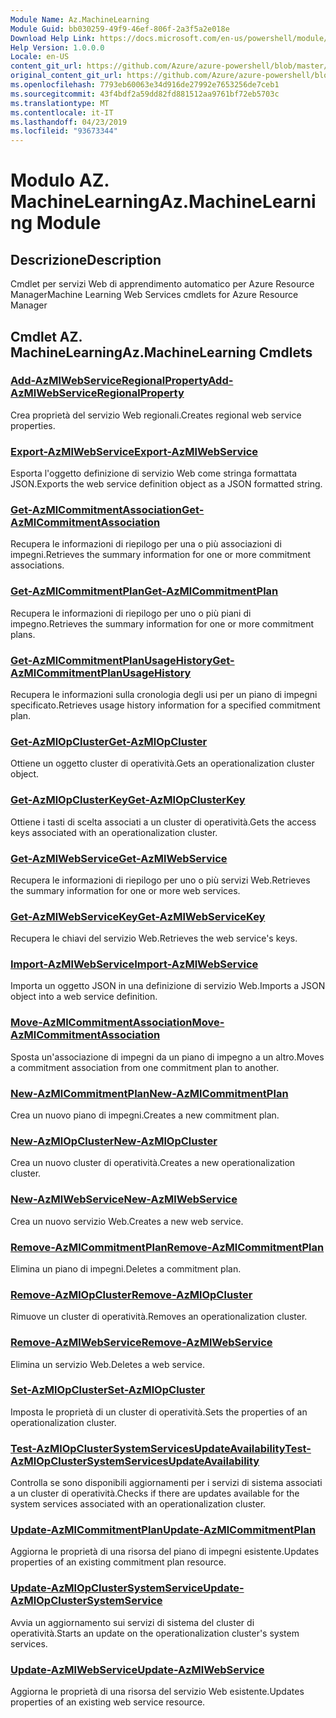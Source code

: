 ```yaml
---
Module Name: Az.MachineLearning
Module Guid: bb030259-49f9-46ef-806f-2a3f5a2e018e
Download Help Link: https://docs.microsoft.com/en-us/powershell/module/az.machinelearning
Help Version: 1.0.0.0
Locale: en-US
content_git_url: https://github.com/Azure/azure-powershell/blob/master/src/MachineLearning/MachineLearning/help/Az.MachineLearning.md
original_content_git_url: https://github.com/Azure/azure-powershell/blob/master/src/MachineLearning/MachineLearning/help/Az.MachineLearning.md
ms.openlocfilehash: 7793eb60063e34d916de27992e7653256de7ceb1
ms.sourcegitcommit: 43f4bdf2a59dd82fd881512aa9761bf72eb5703c
ms.translationtype: MT
ms.contentlocale: it-IT
ms.lasthandoff: 04/23/2019
ms.locfileid: "93673344"
---
```

# <span data-ttu-id="9997f-101">Modulo AZ. MachineLearning</span><span class="sxs-lookup"><span data-stu-id="9997f-101">Az.MachineLearning Module</span></span>
## <span data-ttu-id="9997f-102">Descrizione</span><span class="sxs-lookup"><span data-stu-id="9997f-102">Description</span></span>
<span data-ttu-id="9997f-103">Cmdlet per servizi Web di apprendimento automatico per Azure Resource Manager</span><span class="sxs-lookup"><span data-stu-id="9997f-103">Machine Learning Web Services cmdlets for Azure Resource Manager</span></span>

## <span data-ttu-id="9997f-104">Cmdlet AZ. MachineLearning</span><span class="sxs-lookup"><span data-stu-id="9997f-104">Az.MachineLearning Cmdlets</span></span>
### [<span data-ttu-id="9997f-105">Add-AzMlWebServiceRegionalProperty</span><span class="sxs-lookup"><span data-stu-id="9997f-105">Add-AzMlWebServiceRegionalProperty</span></span>](Add-AzMlWebServiceRegionalProperty.md)
<span data-ttu-id="9997f-106">Crea proprietà del servizio Web regionali.</span><span class="sxs-lookup"><span data-stu-id="9997f-106">Creates regional web service properties.</span></span>

### [<span data-ttu-id="9997f-107">Export-AzMlWebService</span><span class="sxs-lookup"><span data-stu-id="9997f-107">Export-AzMlWebService</span></span>](Export-AzMlWebService.md)
<span data-ttu-id="9997f-108">Esporta l'oggetto definizione di servizio Web come stringa formattata JSON.</span><span class="sxs-lookup"><span data-stu-id="9997f-108">Exports the web service definition object as a JSON formatted string.</span></span>

### [<span data-ttu-id="9997f-109">Get-AzMlCommitmentAssociation</span><span class="sxs-lookup"><span data-stu-id="9997f-109">Get-AzMlCommitmentAssociation</span></span>](Get-AzMlCommitmentAssociation.md)
<span data-ttu-id="9997f-110">Recupera le informazioni di riepilogo per una o più associazioni di impegni.</span><span class="sxs-lookup"><span data-stu-id="9997f-110">Retrieves the summary information for one or more commitment associations.</span></span>

### [<span data-ttu-id="9997f-111">Get-AzMlCommitmentPlan</span><span class="sxs-lookup"><span data-stu-id="9997f-111">Get-AzMlCommitmentPlan</span></span>](Get-AzMlCommitmentPlan.md)
<span data-ttu-id="9997f-112">Recupera le informazioni di riepilogo per uno o più piani di impegno.</span><span class="sxs-lookup"><span data-stu-id="9997f-112">Retrieves the summary information for one or more commitment plans.</span></span>

### [<span data-ttu-id="9997f-113">Get-AzMlCommitmentPlanUsageHistory</span><span class="sxs-lookup"><span data-stu-id="9997f-113">Get-AzMlCommitmentPlanUsageHistory</span></span>](Get-AzMlCommitmentPlanUsageHistory.md)
<span data-ttu-id="9997f-114">Recupera le informazioni sulla cronologia degli usi per un piano di impegni specificato.</span><span class="sxs-lookup"><span data-stu-id="9997f-114">Retrieves usage history information for a specified commitment plan.</span></span>

### [<span data-ttu-id="9997f-115">Get-AzMlOpCluster</span><span class="sxs-lookup"><span data-stu-id="9997f-115">Get-AzMlOpCluster</span></span>](Get-AzMlOpCluster.md)
<span data-ttu-id="9997f-116">Ottiene un oggetto cluster di operatività.</span><span class="sxs-lookup"><span data-stu-id="9997f-116">Gets an operationalization cluster object.</span></span>

### [<span data-ttu-id="9997f-117">Get-AzMlOpClusterKey</span><span class="sxs-lookup"><span data-stu-id="9997f-117">Get-AzMlOpClusterKey</span></span>](Get-AzMlOpClusterKey.md)
<span data-ttu-id="9997f-118">Ottiene i tasti di scelta associati a un cluster di operatività.</span><span class="sxs-lookup"><span data-stu-id="9997f-118">Gets the access keys associated with an operationalization cluster.</span></span>

### [<span data-ttu-id="9997f-119">Get-AzMlWebService</span><span class="sxs-lookup"><span data-stu-id="9997f-119">Get-AzMlWebService</span></span>](Get-AzMlWebService.md)
<span data-ttu-id="9997f-120">Recupera le informazioni di riepilogo per uno o più servizi Web.</span><span class="sxs-lookup"><span data-stu-id="9997f-120">Retrieves the summary information for one or more web services.</span></span>

### [<span data-ttu-id="9997f-121">Get-AzMlWebServiceKey</span><span class="sxs-lookup"><span data-stu-id="9997f-121">Get-AzMlWebServiceKey</span></span>](Get-AzMlWebServiceKey.md)
<span data-ttu-id="9997f-122">Recupera le chiavi del servizio Web.</span><span class="sxs-lookup"><span data-stu-id="9997f-122">Retrieves the web service's keys.</span></span>

### [<span data-ttu-id="9997f-123">Import-AzMlWebService</span><span class="sxs-lookup"><span data-stu-id="9997f-123">Import-AzMlWebService</span></span>](Import-AzMlWebService.md)
<span data-ttu-id="9997f-124">Importa un oggetto JSON in una definizione di servizio Web.</span><span class="sxs-lookup"><span data-stu-id="9997f-124">Imports a JSON object into a web service definition.</span></span>

### [<span data-ttu-id="9997f-125">Move-AzMlCommitmentAssociation</span><span class="sxs-lookup"><span data-stu-id="9997f-125">Move-AzMlCommitmentAssociation</span></span>](Move-AzMlCommitmentAssociation.md)
<span data-ttu-id="9997f-126">Sposta un'associazione di impegni da un piano di impegno a un altro.</span><span class="sxs-lookup"><span data-stu-id="9997f-126">Moves a commitment association from one commitment plan to another.</span></span>

### [<span data-ttu-id="9997f-127">New-AzMlCommitmentPlan</span><span class="sxs-lookup"><span data-stu-id="9997f-127">New-AzMlCommitmentPlan</span></span>](New-AzMlCommitmentPlan.md)
<span data-ttu-id="9997f-128">Crea un nuovo piano di impegni.</span><span class="sxs-lookup"><span data-stu-id="9997f-128">Creates a new commitment plan.</span></span>

### [<span data-ttu-id="9997f-129">New-AzMlOpCluster</span><span class="sxs-lookup"><span data-stu-id="9997f-129">New-AzMlOpCluster</span></span>](New-AzMlOpCluster.md)
<span data-ttu-id="9997f-130">Crea un nuovo cluster di operatività.</span><span class="sxs-lookup"><span data-stu-id="9997f-130">Creates a new operationalization cluster.</span></span>

### [<span data-ttu-id="9997f-131">New-AzMlWebService</span><span class="sxs-lookup"><span data-stu-id="9997f-131">New-AzMlWebService</span></span>](New-AzMlWebService.md)
<span data-ttu-id="9997f-132">Crea un nuovo servizio Web.</span><span class="sxs-lookup"><span data-stu-id="9997f-132">Creates a new web service.</span></span>

### [<span data-ttu-id="9997f-133">Remove-AzMlCommitmentPlan</span><span class="sxs-lookup"><span data-stu-id="9997f-133">Remove-AzMlCommitmentPlan</span></span>](Remove-AzMlCommitmentPlan.md)
<span data-ttu-id="9997f-134">Elimina un piano di impegni.</span><span class="sxs-lookup"><span data-stu-id="9997f-134">Deletes a commitment plan.</span></span>

### [<span data-ttu-id="9997f-135">Remove-AzMlOpCluster</span><span class="sxs-lookup"><span data-stu-id="9997f-135">Remove-AzMlOpCluster</span></span>](Remove-AzMlOpCluster.md)
<span data-ttu-id="9997f-136">Rimuove un cluster di operatività.</span><span class="sxs-lookup"><span data-stu-id="9997f-136">Removes an operationalization cluster.</span></span>

### [<span data-ttu-id="9997f-137">Remove-AzMlWebService</span><span class="sxs-lookup"><span data-stu-id="9997f-137">Remove-AzMlWebService</span></span>](Remove-AzMlWebService.md)
<span data-ttu-id="9997f-138">Elimina un servizio Web.</span><span class="sxs-lookup"><span data-stu-id="9997f-138">Deletes a web service.</span></span>

### [<span data-ttu-id="9997f-139">Set-AzMlOpCluster</span><span class="sxs-lookup"><span data-stu-id="9997f-139">Set-AzMlOpCluster</span></span>](Set-AzMlOpCluster.md)
<span data-ttu-id="9997f-140">Imposta le proprietà di un cluster di operatività.</span><span class="sxs-lookup"><span data-stu-id="9997f-140">Sets the properties of an operationalization cluster.</span></span>

### [<span data-ttu-id="9997f-141">Test-AzMlOpClusterSystemServicesUpdateAvailability</span><span class="sxs-lookup"><span data-stu-id="9997f-141">Test-AzMlOpClusterSystemServicesUpdateAvailability</span></span>](Test-AzMlOpClusterSystemServicesUpdateAvailability.md)
<span data-ttu-id="9997f-142">Controlla se sono disponibili aggiornamenti per i servizi di sistema associati a un cluster di operatività.</span><span class="sxs-lookup"><span data-stu-id="9997f-142">Checks if there are updates available for the system services associated with an operationalization cluster.</span></span>

### [<span data-ttu-id="9997f-143">Update-AzMlCommitmentPlan</span><span class="sxs-lookup"><span data-stu-id="9997f-143">Update-AzMlCommitmentPlan</span></span>](Update-AzMlCommitmentPlan.md)
<span data-ttu-id="9997f-144">Aggiorna le proprietà di una risorsa del piano di impegni esistente.</span><span class="sxs-lookup"><span data-stu-id="9997f-144">Updates properties of an existing commitment plan resource.</span></span>

### [<span data-ttu-id="9997f-145">Update-AzMlOpClusterSystemService</span><span class="sxs-lookup"><span data-stu-id="9997f-145">Update-AzMlOpClusterSystemService</span></span>](Update-AzMlOpClusterSystemService.md)
<span data-ttu-id="9997f-146">Avvia un aggiornamento sui servizi di sistema del cluster di operatività.</span><span class="sxs-lookup"><span data-stu-id="9997f-146">Starts an update on the operationalization cluster's system services.</span></span>

### [<span data-ttu-id="9997f-147">Update-AzMlWebService</span><span class="sxs-lookup"><span data-stu-id="9997f-147">Update-AzMlWebService</span></span>](Update-AzMlWebService.md)
<span data-ttu-id="9997f-148">Aggiorna le proprietà di una risorsa del servizio Web esistente.</span><span class="sxs-lookup"><span data-stu-id="9997f-148">Updates properties of an existing web service resource.</span></span>

